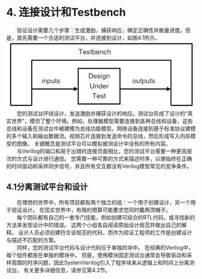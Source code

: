 # 4. 连接设计和Testbench  
　　验证设计需要几个步骤：生成激励，捕获响应，确定正确性并衡量进度。但是，首先需要一个合适的测试平台，并连接到设计，如图4.1所示。
![Fig.4.1  testbench](../figures/chapter-04_2021-02-08-00-51-22.png)    
　　您的测试台环绕设计，发送激励并捕获设计的响应。测试台形成了设计的“真实世界”，模仿了整个环境。例如，处理器模型需要连接到各种总线和设备，这些总线和设备在测试台中被建模为总线功能模型。网络设备连接到基于标准协议建模的多个输入和输出数据流。视频芯片连接到发送命令的总线，然后形成写入内存模型的图像。 关键概念是测试平台可以模拟被测设计中没有的所有内容。  
　　与Verilog的端口和易于出错的连接页面相比，您的测试平台需要一种更高层次的方式与设计进行通信。 您需要一种可靠的方式来描述时序，以便始终在正确的时间驱动和采样同步信号，并且所有交互都没有Verilog模型常见的竞争条件。    

## 4.1分离测试平台和设计　　　　　　　　　
　　在理想的世界中，所有项目都有两个独立的组：一个用于创建设计，另一个用于验证设计。 在现实世界中，有限的预算可能要求您同时戴两顶帽子。    
　　每个团队都有自己的一套专门技能，例如创建可综合的RTL代码，或寻找新的方法来发现设计中的错误。 这两个小组各自阅读原始设计规范并做出自己的解释。 设计人员必须创建符合该规范的代码，而作为验证工程师的工作是创建设计与描述不匹配的方案。   
　　同样，您的测试平台代码与设计代码位于单独的块中。 在经典的Verilog中，每个组件都放在单独的模块中。 但是，使用模块固定测试台通常会导致驱动和采样周围的时序问题，因此SystemVerilog引入了程序块来从逻辑上和时间上分离测试台。
有关更多详细信息，请参见第4.3节。